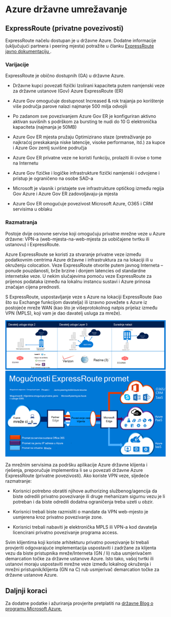 <properties
    pageTitle="Azure Governmenmt dokumentaciju | Microsoft Azure"
    description="Ovo omogućuje usporedbu značajki i upute za privatno povezivanje e državne"
    services="Azure-Government"
    cloud="gov" 
    documentationCenter=""
    authors="ryansoc"
    manager="zakramer"
    editor=""/>

<tags
    ms.service="multiple"
    ms.devlang="na"
    ms.topic="article"
    ms.tgt_pltfrm="na"
    ms.workload="azure-government"
    ms.date="09/28/2016"
    ms.author="ryansoc"/>

#  <a name="azure-government-networking"></a>Azure državne umrežavanje

##  <a name="expressroute-private-connectivity"></a>ExpressRoute (privatne povezivosti)

ExpressRoute načelu dostupan je u državne Azure. Dodatne informacije (uključujući partnera i peering mjesta) potražite u članku <a href="https://azure.microsoft.com/en-us/documentation/services/expressroute/">ExpressRoute javno dokumentaciju </a>.

###  <a name="variations"></a>Varijacije

ExpressRoute je obično dostupnih (GA) u državne Azure. 

- Državne kupci povezati fizički Izolirani kapaciteta putem namjenski veze za državne ustanove (Gov) Azure ExpressRoute (ER)

- Azure Gov omogućuje dostupnost Increased & rok trajanja po korištenje više područja parove nalazi najmanje 500 milja odvojili 

- Po zadanom sve povezivanjem Azure Gov ER je konfiguriran aktivno aktivan suvišnih s podrškom za bursting te nudi do 10 G elektronička kapaciteta (najmanja je 50MB)

- Azure Gov ER mjesta pružaju Optimizirano staze (pretraživanje po najkraćoj preskakanja niske latencije, visoke performanse, itd.) za kupce i Azure Gov zemlj suvišne područja

- Azure Gov ER privatne veze ne koristi funkciju, prolaziti ili ovise o tome na Internetu

- Azure Gov fizičke i logičke infrastrukture fizički namjenski i odvojene i pristup je ograničeno na osobe SAD-a

- Microsoft je vlasnik i pristajete sve infrastrukture optičkog između regija Gov Azure i Azure Gov ER zadovoljavaju-ja mjesta

- Azure Gov ER omogućuje povezivost Microsoft Azure, O365 i CRM servisima u oblaku

### <a name="considerations"></a>Razmatranja

Postoje dvije osnovne servise koji omogućuju privatne mrežne veze u Azure državne: VPN-a (web-mjesta-na-web-mjesta za uobičajene tvrtku ili ustanovu) i ExpressRoute.

Azure ExpressRoute se koristi za stvaranje privatne veze između podatkovnim centrima Azure državne i infrastruktura za na lokaciji ili u okruženju colocation. Veze ExpressRoute otvorite putem javnog Interneta – ponude pouzdanosti, brže brzine i donjem latencies od standardne internetske veze. U nekim slučajevima pomoću veze ExpressRoute za prijenos podataka između na lokalnu instancu sustavi i Azure prinosa značajan cijena prednosti.   

S ExpressRoute, uspostavljanje veze s Azure na lokaciji ExpressRoute (kao što su Exchange funkcijom davatelja) ili izravno povežete s Azure iz postojeće mreže WAN (kao što je višeprotokolnog natpis prijelaz između VPN (MPLS), koji vam je dao davatelj usluga za mreže).

![Zamjenski tekst](./media/azure-government-capability-private-connectivity-options.PNG)  ![Zamjenski tekst](./media/government-capability-expressroute.PNG)  

Za mrežnim servisima za podršku aplikacije Azure državne klijenta i rješenja, preporučuje implementira li se u povezati državne Azure ExpressRoute (privatne povezivosti). Ako koriste VPN veze, sljedeće razmatranje:

- Korisnici potrebno obratiti njihove authorizing službenog/agencija da biste odredili privatno povezivanje ili druge mehanizam sigurnu vezu je li potreban i da biste odredili dodatna ograničenja treba uzeti u obzir.

- Korisnici trebali biste razmisliti o mandate da VPN web-mjesto je usmjerena kroz privatno povezivanje zone.

- Korisnici trebali nabaviti je elektronička MPLS ili VPN-a kod davatelja licencirani privatno povezivanje programa access.

Svim klijentima koji koriste arhitekturu privatno povezivanje bi trebali provjeriti odgovarajuće implementacija uspostaviti i zadržane za klijenta vezu da biste pristupnika mreže/Interneta (GN / li) ruba usmjerivačem demarcation točke za državne ustanove Azure. Isto tako, vašoj tvrtki ili ustanovi moraju uspostaviti mrežne veze između lokalnog okruženja i mrežni pristupnik/klijenta (GN na C) rub usmjerivač demarcation točke za državne ustanove Azure.

## <a name="next-steps"></a>Daljnji koraci

Za dodatne podatke i ažuriranja provjerite pretplatiti na <a href="https://blogs.msdn.microsoft.com/azuregov/">državne Blog o programu Microsoft Azure.</a>
